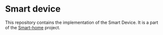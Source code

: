# Smart device

This repository contains the implementation of the Smart Device. It is a part of the [Smart-home](https://github.com/pklimuk-eng-thesis/smart-home) project.
